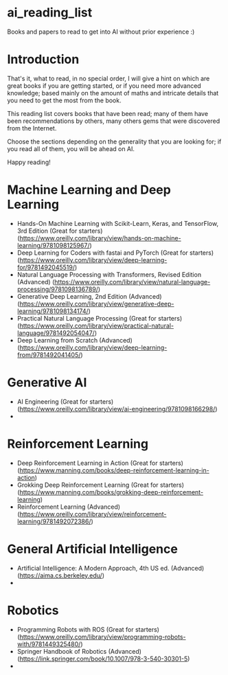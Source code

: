 # ai_reading_list
Books and papers to read to get into AI without prior experience :)

# Introduction
That's it, what to read, in no special order, I will give a hint on which are great books if you are getting started, or if you need more advanced knowledge; based mainly on the amount of maths and intricate details that you need to get the most from the book.

This reading list covers books that have been read; many of them have been recommendations by others, many others gems that were discovered from the Internet.

Choose the sections depending on the generality that you are looking for; if you read all of them, you will be ahead on AI.

Happy reading!

# Machine Learning and Deep Learning
- Hands-On Machine Learning with Scikit-Learn, Keras, and TensorFlow, 3rd Edition (Great for starters)(https://www.oreilly.com/library/view/hands-on-machine-learning/9781098125967/)
- Deep Learning for Coders with fastai and PyTorch (Great for starters) (https://www.oreilly.com/library/view/deep-learning-for/9781492045519/)
- Natural Language Processing with Transformers, Revised Edition (Advanced) (https://www.oreilly.com/library/view/natural-language-processing/9781098136789/)
- Generative Deep Learning, 2nd Edition (Advanced)(https://www.oreilly.com/library/view/generative-deep-learning/9781098134174/)
- Practical Natural Language Processing (Great for starters) (https://www.oreilly.com/library/view/practical-natural-language/9781492054047/)
- Deep Learning from Scratch (Advanced) (https://www.oreilly.com/library/view/deep-learning-from/9781492041405/)

# Generative AI
- AI Engineering (Great for starters) (https://www.oreilly.com/library/view/ai-engineering/9781098166298/)
- 
# Reinforcement Learning
- Deep Reinforcement Learning in Action (Great for starters) (https://www.manning.com/books/deep-reinforcement-learning-in-action)
- Grokking Deep Reinforcement Learning (Great for starters) (https://www.manning.com/books/grokking-deep-reinforcement-learning)
- Reinforcement Learning (Advanced) (https://www.oreilly.com/library/view/reinforcement-learning/9781492072386/)

# General Artificial Intelligence
- Artificial Intelligence: A Modern Approach, 4th US ed. (Advanced) (https://aima.cs.berkeley.edu/)
- 

# Robotics
- Programming Robots with ROS (Great for starters) (https://www.oreilly.com/library/view/programming-robots-with/9781449325480/)
- Springer Handbook of Robotics (Advanced) (https://link.springer.com/book/10.1007/978-3-540-30301-5)
- 
